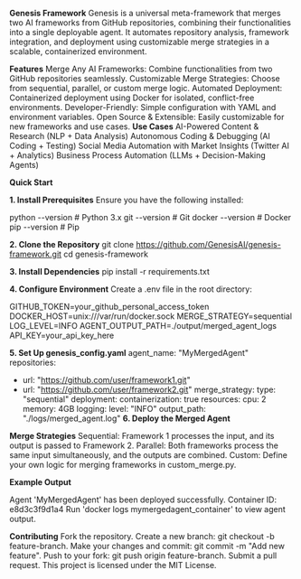 **Genesis Framework**
Genesis is a universal meta-framework that merges two AI frameworks from GitHub repositories, combining their functionalities into a single deployable agent. It automates repository analysis, framework integration, and deployment using customizable merge strategies in a scalable, containerized environment.

**Features**
Merge Any AI Frameworks: Combine functionalities from two GitHub repositories seamlessly.
Customizable Merge Strategies: Choose from sequential, parallel, or custom merge logic.
Automated Deployment: Containerized deployment using Docker for isolated, conflict-free environments.
Developer-Friendly: Simple configuration with YAML and environment variables.
Open Source & Extensible: Easily customizable for new frameworks and use cases.
**Use Cases** 
AI-Powered Content & Research (NLP + Data Analysis)
Autonomous Coding & Debugging (AI Coding + Testing)
Social Media Automation with Market Insights (Twitter AI + Analytics)
Business Process Automation (LLMs + Decision-Making Agents)

**Quick Start**

**1. Install Prerequisites**
Ensure you have the following installed:

python --version    # Python 3.x
git --version       # Git
docker --version    # Docker
pip --version       # Pip

**2. Clone the Repository**
git clone https://github.com/GenesisAI/genesis-framework.git
cd genesis-framework

**3. Install Dependencies**
pip install -r requirements.txt

**4. Configure Environment**
Create a .env file in the root directory:

GITHUB_TOKEN=your_github_personal_access_token
DOCKER_HOST=unix:///var/run/docker.sock
MERGE_STRATEGY=sequential
LOG_LEVEL=INFO
AGENT_OUTPUT_PATH=./output/merged_agent_logs
API_KEY=your_api_key_here

**5. Set Up genesis_config.yaml**
agent_name: "MyMergedAgent"
repositories:
  - url: "https://github.com/user/framework1.git"
  - url: "https://github.com/user/framework2.git"
merge_strategy:
  type: "sequential"
deployment:
  containerization: true
  resources:
    cpu: 2
    memory: 4GB
logging:
  level: "INFO"
  output_path: "./logs/merged_agent.log"
**6. Deploy the Merged Agent**

**Merge Strategies**
Sequential: Framework 1 processes the input, and its output is passed to Framework 2.
Parallel: Both frameworks process the same input simultaneously, and the outputs are combined.
Custom: Define your own logic for merging frameworks in custom_merge.py.

**Example Output**

Agent 'MyMergedAgent' has been deployed successfully.
Container ID: e8d3c3f9d1a4
Run 'docker logs mymergedagent_container' to view agent output.


**Contributing**
Fork the repository.
Create a new branch: git checkout -b feature-branch.
Make your changes and commit: git commit -m "Add new feature".
Push to your fork: git push origin feature-branch.
Submit a pull request.
This project is licensed under the MIT License.

